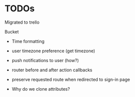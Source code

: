# TODOs
Migrated to trello

Bucket  
* Time formatting
* user timezone preference (get timezone)
* push notifications to user (how?)
* router before and after action callbacks

* preserve requested route when redirected to sign-in page

* Why do we clone attributes?
